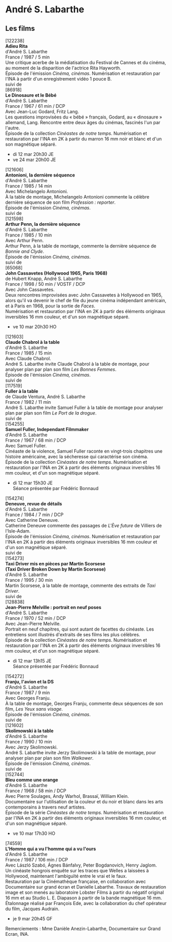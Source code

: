 # André S. Labarthe

## Les films

[122238]  
**Adieu Rita**  
d'André S. Labarthe  
France / 1987 / 5 min  
Une critique acerbe de la médiatisation du Festival de Cannes et du cinéma, au moment de la disparition de l'actrice Rita Hayworth.  
Épisode de l'émission _Cinéma, cinémas_. Numérisation et restauration par l'INA à partir d'un enregistrement vidéo 1 pouce B.  
suivi de  
[86918]  
**Le Dinosaure et le Bébé**  
d'André S. Labarthe  
France / 1967 / 61 min / DCP  
Avec Jean-Luc Godard, Fritz Lang.  
Les questions improvisées du « bébé » français, Godard, au « dinosaure » allemand, Lang. Rencontre entre deux âges du cinémas, fascinés l'un par l'autre.  
Épisode de la collection _Cinéastes de notre temps_. Numérisation et restauration par l'INA en 2K à partir du marron 16 mm noir et blanc et d'un son magnétique séparé.

- di 12 mar 20h30 JE  
- ve 24 mar 20h00 JE

[121606]  
**Antonioni, la dernière séquence**  
d'André S. Labarthe  
France / 1985 / 14 min  
Avec Michelangelo Antonioni.  
À la table de montage, Michelangelo Antonioni commente la célèbre dernière séquence de son film _Profession : reporter_.  
Épisode de l'émission _Cinéma, cinémas_.  
suivi de  
[121598]  
**Arthur Penn, la dernière séquence**  
d'André S. Labarthe  
France / 1985 / 10 min  
Avec Arthur Penn.  
Arthur Penn, à la table de montage, commente la dernière séquence de _Bonnie and Clyde_.  
Épisode de l'émission _Cinéma, cinémas_.  
suivi de  
[65068]  
**John Cassavetes (Hollywood 1965, Paris 1968)**  
de Hubert Knapp, André S. Labarthe  
France / 1998 / 50 min / VOSTF / DCP  
Avec John Cassavetes.  
Deux rencontres improvisées avec John Cassavetes à Hollywood en 1965, alors qu'il va devenir le chef de file du jeune cinéma indépendant américain, et à Paris en 1968, pour la sortie de _Faces_.  
Numérisation et restauration par l'INA en 2K à partir des éléments originaux inversibles 16 mm couleur, et d'un son magnétique séparé.

- ve 10 mar 20h30 HO

[121603]  
**Claude Chabrol à la table**  
d'André S. Labarthe  
France / 1985 / 15 min  
Avec Claude Chabrol.  
André S. Labarthe invite Claude Chabrol à la table de montage, pour analyser plan par plan son film _Les Bonnes Femmes_.  
Épisode de l'émission _Cinéma, cinémas_.  
suivi de  
[117519]  
**Fuller à la table**  
de Claude Ventura, André S. Labarthe  
France / 1982 / 11 min  
André S. Labarthe invite Samuel Fuller à la table de montage pour analyser plan par plan son film _Le Port de la drogue_.  
suivi de  
[154255]  
**Samuel Fuller, Independant Filmmaker**  
d'André S. Labarthe  
France / 1967 / 68 min / DCP  
Avec Samuel Fuller.  
Cinéaste de la violence, Samuel Fuller raconte en vingt-trois chapitres une histoire américaine, avec la sécheresse qui caractérise son cinéma.  
Épisode de la collection _Cinéastes de notre temps_. Numérisation et restauration par l'INA en 2K à partir des éléments originaux inversibles 16 mm couleur, et d'un son magnétique séparé.

- di 12 mar 15h30 JE  
Séance présentée par Frédéric Bonnaud

[154274]  
**Deneuve, revue de détails**  
d'André S. Labarthe  
France / 1984 / 7 min / DCP  
Avec Catherine Deneuve.  
Catherine Deneuve commente des passages de _L'Ève future_ de Villiers de l'Isle-Adam.  
Épisode de l'émission _Cinéma, cinémas_. Numérisation et restauration par l'INA en 2K à partir des éléments originaux inversibles 16 mm couleur et d'un son magnétique séparé.  
suivi de  
[154273]  
**Taxi Driver mis en pièces par Martin Scorsese**  
**(Taxi Driver Broken Down by Martin Scorsese)**  
d'André S. Labarthe  
France / 1995 / 30 min  
Martin Scorsese, à la table de montage, commente des extraits de _Taxi Driver_.  
suivi de  
[128838]  
**Jean-Pierre Melville : portrait en neuf poses**  
d'André S. Labarthe  
France / 1970 / 52 min / DCP  
Avec Jean-Pierre Melville.  
Portrait en neuf chapitres, qui sont autant de facettes du cinéaste. Les entretiens sont illustrés d'extraits de ses films les plus célèbres.  
Épisode de la collection _Cinéastes de notre temps_. Numérisation et restauration par l'INA en 2K à partir des éléments originaux inversibles 16 mm couleur, et d'un son magnétique séparé.

- di 12 mar 13h15 JE  
Séance présentée par Frédéric Bonnaud

[154272]  
**Franju, l'avion et la DS**  
d'André S. Labarthe  
France / 1987 / 9 min  
Avec Georges Franju.  
À la table de montage, Georges Franju, commente deux séquences de son film, _Les Yeux sans visage_.  
Épisode de l'émission _Cinéma, cinémas_.  
suivi de  
[121602]  
**Skolimowski à la table**  
d'André S. Labarthe  
France / 1990 / 10 min  
Avec Jerzy Skolimowski.  
André S. Labarthe invite Jerzy Skolimowski à la table de montage, pour analyser plan par plan son film _Walkower_.  
Épisode de l'émission _Cinéma, cinémas_.  
suivi de  
[152744]  
**Bleu comme une orange**  
d'André S. Labarthe  
France / 1968 / 58 min / DCP  
Avec Pierre Soulages, Andy Warhol, Brassaï, William Klein.  
Documentaire sur l'utilisation de la couleur et du noir et blanc dans les arts contemporains à travers neuf artistes.  
Épisode de la série _Cinéastes de notre temps_. Numérisation et restauration par l'INA en 2K à partir des éléments originaux inversibles 16 mm couleur, et d'un son magnétique séparé.

- ve 10 mar 17h30 HO

[74559]  
**L'Homme qui a vu l'homme qui a vu l'ours**  
d'André S. Labarthe  
France / 1987 / 106 min / DCP  
Avec László Szabó, Ágnes Bánfalvy, Peter Bogdanovich, Henry Jaglom.  
Un cinéaste hongrois enquête sur les traces que Welles a laissées à Hollywood, maintenant l'ambiguïté entre le vrai et le faux.  
Restauration par la Cinémathèque française, en collaboration avec Documentaire sur grand écran et Danielle Labarthe. Travaux de restauration image et son menés au laboratoire Lobster Films à partir du négatif original 16 mm et au Studio L. E. Diapason à partir de la bande magnétique 16 mm. Étalonnage réalisé par François Ede, avec la collaboration du chef opérateur du film, Jacques Audrain.

- je 9 mar 20h45 GF

Remerciements : Mme Danièle Anezin-Labarthe, Documentaire sur Grand Ecran, INA.